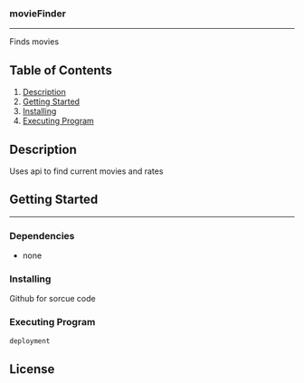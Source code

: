 

### movieFinder
----
Finds movies
## Table of Contents
1. [Description](#description)
2. [Getting Started](#getting-started)
3. [Installing](#installing)
4. [Executing Program](#executing-program)

## Description
Uses api to find current movies and rates
## Getting Started
-----
### Dependencies
* none

### Installing
Github for sorcue code

### Executing Program
``` sh
deployment
```

## License




